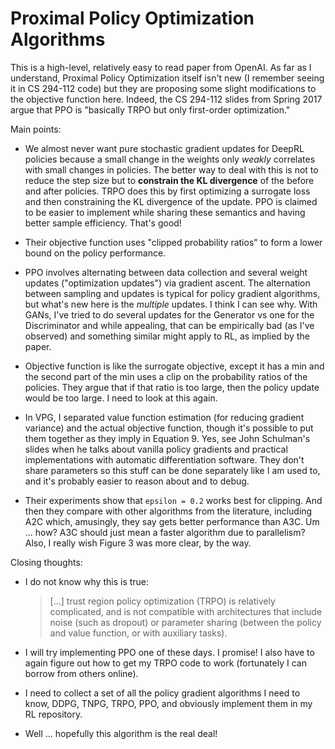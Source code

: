 # Proximal Policy Optimization Algorithms

This is a high-level, relatively easy to read paper from OpenAI. As far as I
understand, Proximal Policy Optimization itself isn't new (I remember seeing it
in CS 294-112 code) but they are proposing some slight modifications to the
objective function here. Indeed, the CS 294-112 slides from Spring 2017 argue
that PPO is "basically TRPO but only first-order optimization."

Main points:

- We almost never want pure stochastic gradient updates for DeepRL policies
  because a small change in the weights only *weakly* correlates with small
  changes in policies. The better way to deal with this is not to reduce the
  step size but to **constrain the KL divergence** of the before and after
  policies. TRPO does this by first optimizing a surrogate loss and then
  constraining the KL divergence of the update. PPO is claimed to be easier to
  implement while sharing these semantics and having better sample efficiency.
  That's good!

- Their objective function uses "clipped probability ratios" to form a lower
  bound on the policy performance.

- PPO involves alternating between data collection and several weight updates
  ("optimization updates") via gradient ascent. The alternation between sampling
  and updates is typical for policy gradient algorithms, but what's new here is
  the *multiple* updates. I think I can see why. With GANs, I've tried to do
  several updates for the Generator vs one for the Discriminator and while
  appealing, that can be empirically bad (as I've observed) and something
  similar might apply to RL, as implied by the paper.

- Objective function is like the surrogate objective, except it has a min and
  the second part of the min uses a clip on the probability ratios of the
  policies. They argue that if that ratio is too large, then the policy update
  would be too large. I need to look at this again.

- In VPG, I separated value function estimation (for reducing gradient variance)
  and the actual objective function, though it's possible to put them together
  as they imply in Equation 9. Yes, see John Schulman's slides when he talks
  about vanilla policy gradients and practical implementations with automatic
  differentiation software. They don't share parameters so this stuff can be
  done separately like I am used to, and it's probably easier to reason about
  and to debug.

- Their experiments show that `epsilon = 0.2` works best for clipping. And then
  they compare with other algorithms from the literature, including A2C which,
  amusingly, they say gets better performance than A3C. Um ... how? A3C should
  just mean a faster algorithm due to parallelism? Also, I really wish Figure 3
  was more clear, by the way.

Closing thoughts:

- I do not know why this is true:

  > [...] trust region policy optimization (TRPO) is relatively complicated, and
  > is not compatible with architectures that include noise (such as dropout) or
  > parameter sharing (between the policy and value function, or with auxiliary
  > tasks).

- I will try implementing PPO one of these days. I promise! I also have to again
  figure out how to get my TRPO code to work (fortunately I can borrow from
  others online).

- I need to collect a set of all the policy gradient algorithms I need to know,
  DDPG, TNPG, TRPO, PPO, and obviously implement them in my RL repository.

- Well ... hopefully this algorithm is the real deal!
